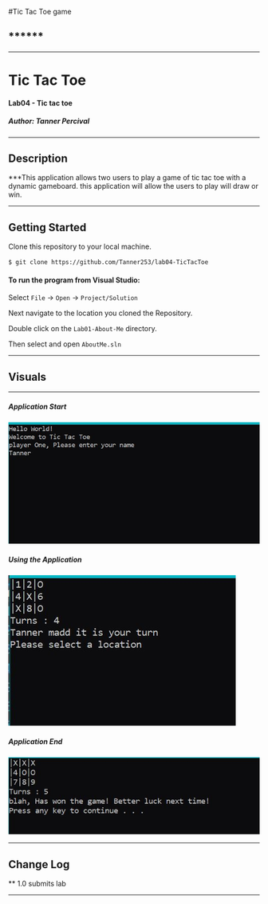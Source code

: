 
#Tic Tac Toe game
## ******
------------------------------

# Tic Tac Toe
#### Lab04 - Tic tac toe
##### *Author: Tanner Percival*

------------------------------

## Description
***This application allows two users to play a game of tic tac toe with a dynamic 
gameboard. this application will allow the users to play will draw or win.


------------------------------

## Getting Started
Clone this repository to your local machine.
```
$ git clone https://github.com/Tanner253/lab04-TicTacToe
```
#### To run the program from Visual Studio:
Select ```File``` -> ```Open``` -> ```Project/Solution```

Next navigate to the location you cloned the Repository.

Double click on the ```Lab01-About-Me``` directory.

Then select and open ```AboutMe.sln```

------------------------------

## Visuals
******

##### Application Start
![Start](/assets/capture1.JPG)
##### Using the Application
![Play](/assets/capture2.JPG)
##### Application End
![Win](/assets/capture3.JPG)

------------------------------

## Change Log
**
1.0 submits lab


------------------------------
